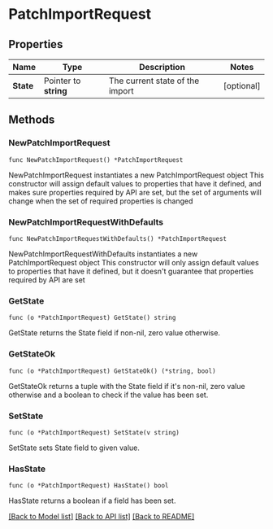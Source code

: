 # PatchImportRequest

## Properties

Name | Type | Description | Notes
------------ | ------------- | ------------- | -------------
**State** | Pointer to **string** | The current state of the import | [optional] 

## Methods

### NewPatchImportRequest

`func NewPatchImportRequest() *PatchImportRequest`

NewPatchImportRequest instantiates a new PatchImportRequest object
This constructor will assign default values to properties that have it defined,
and makes sure properties required by API are set, but the set of arguments
will change when the set of required properties is changed

### NewPatchImportRequestWithDefaults

`func NewPatchImportRequestWithDefaults() *PatchImportRequest`

NewPatchImportRequestWithDefaults instantiates a new PatchImportRequest object
This constructor will only assign default values to properties that have it defined,
but it doesn't guarantee that properties required by API are set

### GetState

`func (o *PatchImportRequest) GetState() string`

GetState returns the State field if non-nil, zero value otherwise.

### GetStateOk

`func (o *PatchImportRequest) GetStateOk() (*string, bool)`

GetStateOk returns a tuple with the State field if it's non-nil, zero value otherwise
and a boolean to check if the value has been set.

### SetState

`func (o *PatchImportRequest) SetState(v string)`

SetState sets State field to given value.

### HasState

`func (o *PatchImportRequest) HasState() bool`

HasState returns a boolean if a field has been set.


[[Back to Model list]](../README.md#documentation-for-models) [[Back to API list]](../README.md#documentation-for-api-endpoints) [[Back to README]](../README.md)


